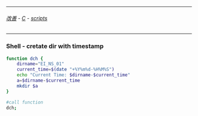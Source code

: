 
---

###### [改善](https://github.com/ttltrk/0C/blob/master/README.MD) - [C](https://github.com/ttltrk/PRG/blob/master/CODING.MD) - [scripts](https://github.com/ttltrk/PRG/blob/master/APPS.MD)

---

### Shell - cretate dir with timestamp

```sh
function dch {
	dirname="EI_NS_01"
	current_time=$(date "+%Y%m%d-%H%M%S")
	echo "Current Time: $dirname-$current_time"
	a=$dirname-$current_time
	mkdir $a
}

#call function
dch;
```
